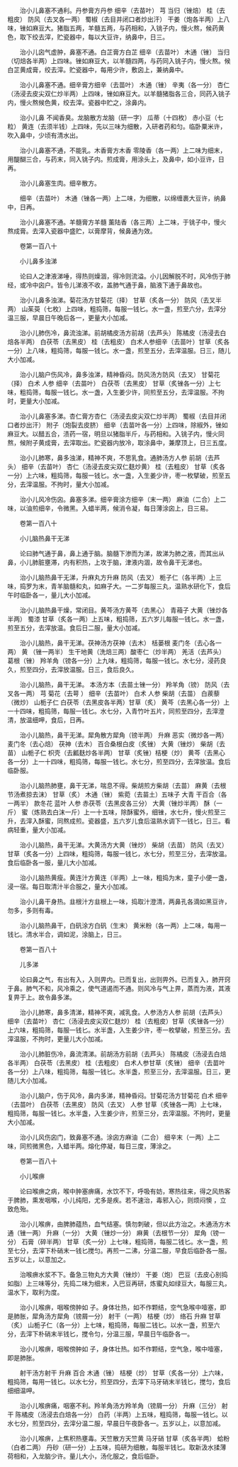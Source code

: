 <!-- { "loadSidebar": true } -->
　　治小儿鼻塞不通利。丹参膏方丹参 细辛（去苗叶） 芎 当归（锉焙） 桂（去粗皮） 防风（去叉各一两） 蜀椒（去目并闭口者炒出汗） 干姜（炮各半两）上八味，锉如麻豆大。猪脂五两，羊髓五两，与药相和，入铫子内，慢火熬，候药黄色，取下绞去滓，贮瓷器中，每以大豆许，纳鼻中，日三。

　　治小儿囟气虚肿，鼻塞不通。白芷膏方白芷 细辛（去苗叶） 木通（锉） 当归（切焙各半两）上四味。锉如麻豆大，以羊髓四两，与药同入铫子内，慢火熬。候白芷黄成膏，绞去滓。贮瓷器中，每用少许，敷囟上，兼纳鼻中。

　　治小儿鼻塞不通。细辛膏方细辛（去苗叶） 木通（锉） 辛夷（各一分） 杏仁（汤浸去皮尖双仁炒半两）上四味，锉如麻豆大。以羊髓猪脂各三合，同药入铫子内，慢火熬候色黄，绞去滓。瓷器中贮之，涂鼻内。

　　治小儿鼻 不闻香臭。龙脑散方龙脑（研一字） 瓜蒂（十四枚） 赤小豆（七粒） 黄连（去须半钱）上四味，先以三味为细散，入研者药和匀。临卧粟米许，吹入鼻中，少顷有清水出。

　　治小儿鼻塞不通，不能乳。木香膏方木香 零陵香（各一两）上二味为细末，用醍醐三合，与药末，同入铫子内。煎成膏，用涂头上，及鼻中，如小豆许，日再。

　　治小儿鼻塞生肉。细辛散方。

　　细辛（去苗叶） 木通（锉各一两）上二味，为细散，以绵缠裹大豆许，纳鼻中，日再。

　　治小儿鼻塞不通。羊髓膏方羊髓 薰陆香（各三两）上二味，于铫子中，慢火熬成膏。去滓入瓷器中盛贮，以膏摩背，候鼻通为效。

　　卷第一百八十

　　小儿鼻多浊涕

　　论曰人之津液涕唾，得热则燥涸，得冷则流溢。小儿因解脱不时，风冷伤于肺经，或冷中囟户。皆令儿涕液不收，盖肺气通于鼻，脑液下通于鼻故也。

　　治小儿鼻多浊涕。菊花汤方甘菊花（择） 甘草（炙各一分） 防风（去叉半两） 山茱萸（七枚）上四味，粗捣筛，每服一钱匕。水一盏，煎至六分，去滓分温三服，早晨日午晚后各一，更量大小加减。

　　治小儿肺伤冷，鼻流浊涕。前胡橘皮汤方前胡（去芦头） 陈橘皮（汤浸去白焙各半两） 白茯苓（去黑皮） 桂（去粗皮） 白术人参细辛（去苗叶）甘草（炙各一分）上八味，粗捣筛，每服一钱匕。水一盏，煎至五分，去滓温服。日三，随儿大小加减。

　　治小儿脑户伤风冷，鼻多浊涕，精神昏闷。防风汤方防风（去叉） 甘菊花（择） 白术 人参 细辛（去苗叶） 白茯苓（去黑皮） 甘草（炙锉各一分）上七味，粗捣筛，每服一钱匕。水一盏，入生姜少许，同煎至五分，去滓温服。不拘时，更量大小加减。

　　治小儿鼻塞多涕。杏仁膏方杏仁（汤浸去皮尖双仁炒半两） 蜀椒（去目并闭口者炒出汗） 附子（炮裂去皮脐） 细辛（去苗叶各一分）上四味，除椒外，锉如麻豆大。以醋五合，渍药一宿，明旦以猪脂半斤，与药相和。入铫子内，慢火同熬，候附子黄成膏，去滓取出。贮瓷器内放冷，取涂鼻中，兼摩顶上，日三五度。

　　治小儿肺寒，鼻多浊涕，精神不爽，不思乳食。通肺汤方人参 前胡（去芦头） 细辛（去苗叶） 杏仁（汤浸去皮尖双仁麸炒黄） 桂（去粗皮） 甘草（炙各一分）上六味，粗捣筛，每服一钱匕。水一盏，入生姜少许，枣一枚擘破，煎至五分，去滓温服。不拘时，量大小加减。

　　治小儿风冷伤囟。鼻塞多涕。细辛膏涂方细辛（末一两） 麻油（二合）上二味，以油煎细辛，令微黑。入蜡半两，候消令凝，每日薄涂囟上，日三易。

　　卷第一百八十

　　小儿脑热鼻干无涕

　　论曰肺气通于鼻，鼻上通于脑。脑髓下渗而为涕，故涕为肺之液，而其出从鼻，小儿肺脏壅滞，内有积热，上攻于脑，津液内涸，故令鼻干无涕也。

　　治小儿脑热鼻干无涕，升麻丸方升麻 防风（去叉） 栀子仁（各半两）上三味，捣罗为末，青羊脑髓和丸，如麻子大。一二岁每服三丸，温熟水研化下，食后午时临卧各一，量儿大小加减。

　　治小儿脑热鼻干燥，常闭目。黄芩汤方黄芩（去黑心） 青葙子 大黄（锉炒各半两） 蜀漆 甘草（炙各一两）上五味，粗捣筛，五六岁儿每服一钱匕。水一盏，煎至五分，去滓放温。食后日二服，量大小加减。

　　治小儿脑热，鼻干无涕。茯神汤方茯神（去木） 栝蒌根 麦门冬（去心各一两） 黄 （锉一两半） 生干地黄（洗焙三两）酸枣仁（炒半两） 羌活（去芦头） 葛根（锉） 羚羊角（镑各一分）上九味，粗捣筛，每服一钱匕。水七分，浸药良久，煎至四分，去滓放温服。日三，食后良久。

　　治小儿脑热，鼻干无涕。 本汤方本（去苗土锉一分） 羚羊角（镑） 防风（去叉各一两） 芎 菊花（去萼 ） 细辛（去苗叶） 白术 人参 柴胡（去苗） 白蒺藜（微炒） 山栀子仁 白茯苓（去黑皮各半两）甘草（炙） 黄芩（去黑心各一分）上一十四味，粗捣筛，每服一钱匕。水七分，入青竹叶五片，同煎至四分，去滓澄清，放温细呷，食后，日再。

　　治小儿脑热，鼻干无涕。犀角散方犀角（镑半两） 升麻 恶实（微炒各一两） 麦门冬（去心焙） 茯神（去木） 百合桑根白皮（炙锉） 大黄（锉炒） 柴胡（去苗） 山栀子仁 枳壳（去瓤麸炒各半两） 甘草（炙锉）桔梗（炒） 黄芩（去黑心各一分）上一十四味，粗捣筛，每服一钱匕。水七分，煎至四分，去滓放温。食后临卧服。

　　治小儿脑热肺壅，鼻干无涕，喘息不得。柴胡煎方柴胡（去苗） 麻黄（去根节汤煮掠去沫） 甘草（炙） 木通（锉） 紫菀（去苗土）五味子 大青 干百合（各一两半） 款冬花 蓝叶 人参 赤茯苓（去黑皮各三分） 大黄（锉炒半两） 酥（一斤） 蜜（炼熟去白沫一斤）上一十五味，除酥蜜外，细锉，水七升，慢火煎至三升，去滓入酥蜜，同熬成煎。瓷器盛，五六岁儿食后温熟水调下一钱匕，日三。看病轻重，量大小加减。

　　治小儿脑热，鼻干无涕。大黄汤方大黄（锉炒） 柴胡（去苗） 防风（去叉） 甘草（炙各一分）上四味，粗捣筛，每服一钱匕，水七分，煎至三分，去滓放温。食后临卧各一服，量儿大小加减。

　　治小儿脑热黄瘦。黄连汁方黄连（半两）上一味，粗捣为末，童子小便一盏，浸一宿。每日取清汁半合服之，量大小加减。

　　治小儿鼻干身热。韭根汁方韭根上一味，捣取汁澄清，两鼻孔各滴如黑豆许，勿多，多则有毒。

　　治小儿脑热鼻干，白矾涂方白矾（生末） 黄米粉（各一两）上二味，每用一钱匕。清水半合，调如泥，涂脑上，日三。

　　卷第一百八十

　　儿多涕

　　论曰鼻之气，有出有入，入则畀内。已而复出，出则畀外。已而复入，肺开窍于鼻。肺气不和，风冷乘之，使气道遏而不通。则风冷与气上畀，蒸而为液，其液复畀于上。故令鼻多涕。

　　治小儿肺寒，鼻多清涕，精神不爽，减乳食。人参汤方人参 前胡（去芦头） 细辛（去苗叶） 杏仁（汤浸去皮尖双仁麸炒） 桂（去粗皮）甘草（炙锉各一分）上六味，粗捣筛，每服一钱匕。水半盏，入生姜少许，枣一枚擘破，煎至三分。去滓温服，不拘时，更量儿大小加减。

　　治小儿肺脏伤冷，鼻流清涕。前胡汤方前胡（去芦头） 陈橘皮（汤浸去白焙各半两） 白茯苓（去黑皮） 桂（去粗皮） 白术人参甘草（炙锉） 细辛（去苗叶各一分）上八味，粗捣筛，每服一钱匕。水半盏，煎至三分，去滓温服。日三，更随儿大小加减。

　　治小儿脑户，伤于风冷，鼻内多涕，精神昏闷。甘菊花汤方甘菊花 白术 细辛（去苗叶） 白茯苓（去黑皮） 防风（去叉） 人参 甘草（炙锉各一两）上七味，粗捣筛，每服一钱匕。水半盏，入生姜少许，煎至三分，去滓温服。不拘时，更量大小加减。

　　治小儿风伤囟门，致鼻塞不通。涂囟方麻油（二合） 细辛末（一两）上二味，同煎微黑色，入蜡半两。熔化停凝，每日三度，薄涂之。

　　卷第一百八十

　　小儿喉痹

　　论曰喉痹之病，喉中肿塞痹痛，水饮不下，呼吸有妨，寒热往来，得之风热客于脾肺，熏发咽喉，小儿纯阳，尤多是疾。若不速治，毒邪入心，则烦闷懊 ，立致危殆。

　　治小儿喉痹，由脾肺蕴热，血气结塞。慎勿刺破，但以此方治之。木通汤方木通（锉一两） 升麻（一分） 大黄（锉炒一分） 麻黄（去根节一分） 犀角（镑一分） 石膏（碎半两） 甘草（炙一分）上七味，粗捣筛，每服二钱匕。水一盏，煎至七分，去滓下朴硝末一钱匕搅匀。再煎一二沸，分温二服，早食后临卧各一服。五岁以上，以意加之。

　　治喉痹水浆不下。备急三物丸方大黄（锉炒） 干姜（炮） 巴豆（去皮心别捣如脂）上三味等分，先捣二味为细末，入巴豆再研，炼蜜丸如绿豆大，每服三丸，温水下，取利为度。

　　治小儿喉痹，咽喉傍肿如 子。身体壮热，如不作颗结，空气急喉中噎塞，即是肺胀，犀角汤方犀角（镑屑一分） 射干（一两） 桔梗（炒） 络石 升麻 甘草（炙） 山栀子仁（各一分）上七味，粗捣筛，每服二钱匕。以水一盏，煎至六分，去滓下朴硝末半钱匕，搅令匀，分温三服，早晨日午临卧各一。

　　治小儿喉痹，咽喉傍肿如 子，身体壮热。如不作颗结，空气急，喉中噎塞，即是肺胀。

　　射干汤方射干 升麻 百合 木通（锉） 桔梗（炒） 甘草（炙各一分）上六味，粗捣筛，每用一钱匕。以水七分，煎至四分，去滓下马牙硝末半钱匕，搅匀，食后细细温呷。

　　治小儿喉痹痛，咽塞不利。羚羊角汤方羚羊角（镑屑一分） 升麻（三分） 射干 陈橘皮（汤浸去白焙各一分） 白药（半两）上五味，粗捣筛，每服一钱匕。以水七分，煎至四分，去滓分温二服，早晨日午夜卧各一。五岁以上，以意加减。

　　治小儿喉痹，上焦积热壅毒。天竺散方天竺黄 马牙硝 甘草（炙各半两） 蛤粉（白者二两） 丹砂（研一分）上五味，捣研为细散，每服半钱匕。取新汲水揉薄荷相和，入龙脑少许。量儿大小，汤化服之，食后临卧。


